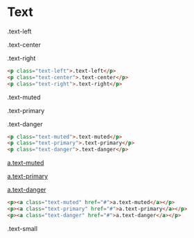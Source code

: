 # Text

<p class="text-left">.text-left</p>
<p class="text-center">.text-center</p>
<p class="text-right">.text-right</p>

```html
<p class="text-left">.text-left</p>
<p class="text-center">.text-center</p>
<p class="text-right">.text-right</p>
```

<p class="text-muted">.text-muted</p>
<p class="text-primary">.text-primary</p>
<p class="text-danger">.text-danger</p>

```html
<p class="text-muted">.text-muted</p>
<p class="text-primary">.text-primary</p>
<p class="text-danger">.text-danger</p>
```

<p><a class="text-muted" href="#">a.text-muted</a></p>
<p><a class="text-primary" href="#">a.text-primary</a></p>
<p><a class="text-danger" href="#">a.text-danger</a></p>

```html
<p><a class="text-muted" href="#">a.text-muted</a></p>
<p><a class="text-primary" href="#">a.text-primary</a></p>
<p><a class="text-danger" href="#">a.text-danger</a></p>
```

<p class="text-small">.text-small</p>
